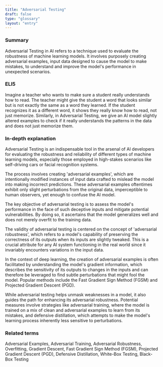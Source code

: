 ```yaml
---
title: "Adversarial Testing"
draft: false
type: "glossary"
layout: "entry"
---
```


### Summary
Adversarial Testing in AI refers to a technique used to evaluate the robustness of machine learning models. It involves purposely creating adversarial examples, input data designed to cause the model to make mistakes, to understand and improve the model's performance in unexpected scenarios.

### ELI5
Imagine a teacher who wants to make sure a student really understands how to read. The teacher might give the student a word that looks similar but is not exactly the same as a word they learned. If the student recognizes it as a different word, it shows they really know how to read, not just memorize. Similarly, in Adversarial Testing, we give an AI model slightly altered examples to check if it really understands the patterns in the data and does not just memorize them.

### In-depth explanation
Adversarial Testing is an indispensable tool in the arsenal of AI developers for evaluating the robustness and reliability of different types of machine learning models, especially those employed in high-stakes scenarios like self-driving cars or facial recognition systems.

The process involves creating 'adversarial examples', which are intentionally modified instances of input data crafted to mislead the model into making incorrect predictions. These adversarial examples oftentimes exhibit only slight perturbations from the original data, imperceptible to human observers, yet enough to confuse the AI model.

The key objective of adversarial testing is to assess the model's performance in the face of such deceptive inputs and mitigate potential vulnerabilities. By doing so, it ascertains that the model generalizes well and does not merely overfit to the training data.

The validity of adversarial testing is centered on the concept of 'adversarial robustness', which refers to a model's capability of preserving the correctness of its outputs when its inputs are slightly tweaked. This is a crucial attribute for any AI system functioning in the real world since it invariably encounters variations in the input data. 

In the context of deep learning, the creation of adversarial examples is often facilitated by understanding the model's gradient information, which describes the sensitivity of its outputs to changes in the inputs and can therefore be leveraged to find subtle perturbations that might fool the model. Popular methods include the Fast Gradient Sign Method (FGSM) and Projected Gradient Descent (PGD).

While adversarial testing helps unmask weaknesses in a model, it also guides the path for enhancing its adversarial robustness. Potential measures involve strategies like adversarial training, where the model is trained on a mix of clean and adversarial examples to learn from its mistakes, and defensive distillation, which attempts to make the model's learning process inherently less sensitive to perturbations.

### Related terms
Adversarial Examples, Adversarial Training, Adversarial Robustness, Overfitting, Gradient Descent, Fast Gradient Sign Method (FGSM), Projected Gradient Descent (PGD), Defensive Distillation, White-Box Testing, Black-Box Testing

